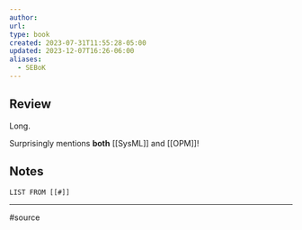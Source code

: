 ```yaml
---
author: 
url: 
type: book
created: 2023-07-31T11:55:28-05:00
updated: 2023-12-07T16:26-06:00
aliases:
  - SEBoK
---
```

## Review
Long.

Surprisingly mentions **both** [[SysML]] and [[OPM]]!

## Notes
```dataview
LIST FROM [[#]]
```

---
#source 